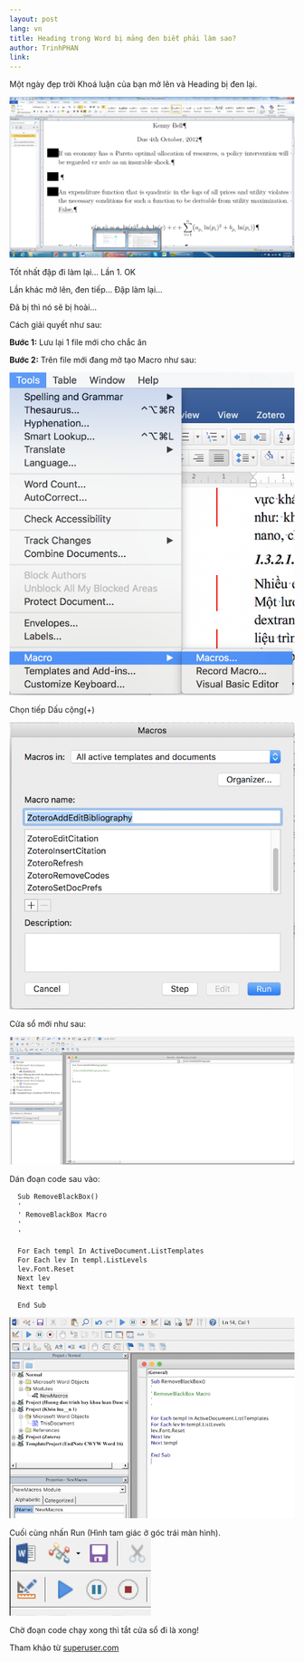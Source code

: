 ```yaml
---
layout: post
lang: vn
title: Heading trong Word bị mảng đen biết phải làm sao?
author: TrinhPHAN
link: 
---
```


Một ngày đẹp trời Khoá luận của bạn mở lên và Heading bị đen lại.

![](/images/vn_tut/header-den-word/p1.png)

Tốt nhất đập đi làm lại\... Lần 1. OK

Lần khác mở lên, đen tiếp\... Đập làm lại\...

Đã bị thì nó sẽ bị hoài\...

Cách giải quyết như sau:

**Bước 1:** Lưu lại 1 file mới cho chắc ăn

**Bước 2:** Trên file mới đang mở tạo Macro như sau:

![](/images/vn_tut/header-den-word/p2.png)

Chọn tiếp Dấu cộng(+) 

![](/images/vn_tut/header-den-word/p3.png)

Cửa sổ mới như sau:

![](/images/vn_tut/header-den-word/p4.png)

Dán đoạn code sau vào:

      Sub RemoveBlackBox()
      '
      ' RemoveBlackBox Macro
      '
      '
      
      For Each templ In ActiveDocument.ListTemplates
      For Each lev In templ.ListLevels
      lev.Font.Reset
      Next lev
      Next templ
      
      End Sub

![](/images/vn_tut/header-den-word/p5.png)

Cuối cùng nhấn Run (Hình tam giác ở góc trái màn hình).\
![](/images/vn_tut/header-den-word/p6.png)

Chờ đoạn code chạy xong thì tắt cửa sổ đi là xong!

Tham khảo từ [superuser.com](https://superuser.com/questions/521659/numbering-in-ms-word-turned-into-black-boxes)
